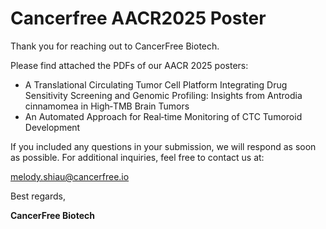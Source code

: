 # Cancerfree AACR2025 Poster

Thank you for reaching out to CancerFree Biotech.

Please find attached the PDFs of our AACR 2025 posters:

- A Translational Circulating Tumor Cell Platform Integrating Drug Sensitivity Screening and Genomic Profiling: Insights from Antrodia cinnamomea in High‑TMB Brain Tumors
- An Automated Approach for Real‑time Monitoring of CTC Tumoroid Development

If you included any questions in your submission, we will respond as soon as possible. For additional inquiries, feel free to contact us at:

[melody.shiau@cancerfree.io](emailto:melody.shiau@cancerfree.io)

Best regards,

**CancerFree Biotech**
